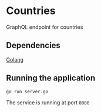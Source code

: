 # Countries
GraphQL endpoint for countries

## Dependencies
[Golang](https://golang.org/)

## Running the application
`go run server.go`

The service is running at port `8080`